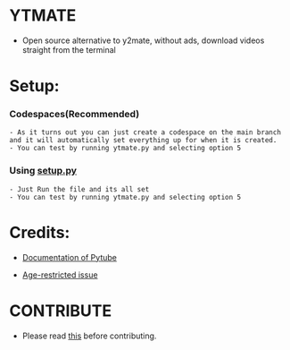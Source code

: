# YTMATE

- Open source alternative to y2mate, without ads, download videos straight from the terminal

# Setup:
  
  ### Codespaces(Recommended)
    - As it turns out you can just create a codespace on the main branch and it will automatically set everything up for when it is created.
    - You can test by running ytmate.py and selecting option 5
  

  ### Using [setup.py](setup.py)
    - Just Run the file and its all set
    - You can test by running ytmate.py and selecting option 5

# Credits:
- [Documentation of Pytube](https://pytube.io/en/latest/index.html)

- [Age-restricted issue](https://stackoverflow.com/questions/75791765/how-to-download-videos-that-require-age-verification-with-pytube)

# CONTRIBUTE
- Please read [this](CONTRIBUTING.md) before contributing.
